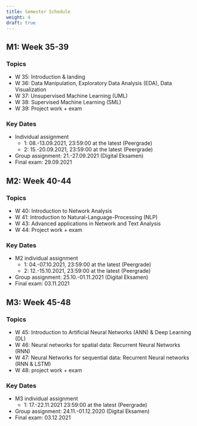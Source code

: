 ```yaml
---
title: Semester Schedule
weight: 4
draft: true
---
```


## M1: Week 35-39

### Topics

* W 35: Introduction & landing
* W 36: Data Manipulation, Exploratory Data Analysis (EDA), Data Visualization
* W 37: Unsupervised Machine Learning (UML)
* W 38: Supervised Machine Learning (SML)
* W 39: Project work + exam

   
### Key Dates

* Individual assignment 
   * 1: 08.-13.09.2021, 23:59:00 at the latest (Peergrade) 
   * 2: 15.-20.09.2021, 23:59:00 at the latest (Peergrade)
* Group assignment: 21.-27.09.2021 (Digital Eksamen)
* Final exam: 29.09.2021
  

## M2: Week 40-44

### Topics

* W 40: Introduction to Network Analysis
* W 41: Introduction to Natural-Language-Processing (NLP)
* W 43: Advanced applications in Network and Text Analysis
* W 44: Project work + exam
   
### Key Dates

* M2 individual assignment 
   * 1: 04.-07.10.2021, 23:59:00 at the latest (Peergrade)
   * 2: 12.-15.10.2021, 23:59:00 at the latest (Peergrade)
* Group assignment: 25.10.-01.11.2021 (Digital Eksamen)
* Final exam: 03.11.2021
  
## M3: Week 45-48

### Topics

* W 45: Introduction to Artificial Neural Networks (ANN) & Deep Learning (DL)
* W 46: Neural networks for spatial data: Recurrent Neural Networks (RNN)
* W 47: Neural Networks for sequential data: Recurrent Neural networks (RNN & LSTM)
* W 48: project work + exam

### Key Dates

* M3 individual assignment 
   * 1: 17.-22.11.2021 23:59:00 at the latest (Peergrade)
* Group assignment: 24.11.-01.12.2020 (Digital Eksamen)
* Final exam: 03.12.2021
  
